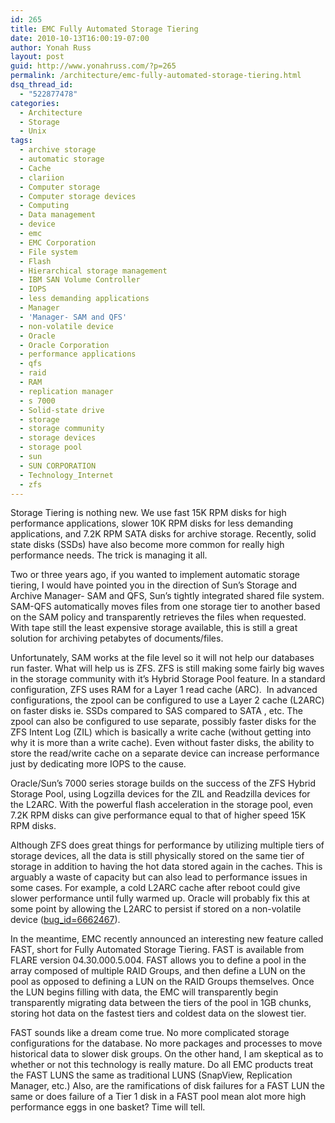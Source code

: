 ```yaml
---
id: 265
title: EMC Fully Automated Storage Tiering
date: 2010-10-13T16:00:19-07:00
author: Yonah Russ
layout: post
guid: http://www.yonahruss.com/?p=265
permalink: /architecture/emc-fully-automated-storage-tiering.html
dsq_thread_id:
  - "522877478"
categories:
  - Architecture
  - Storage
  - Unix
tags:
  - archive storage
  - automatic storage
  - Cache
  - clariion
  - Computer storage
  - Computer storage devices
  - Computing
  - Data management
  - device
  - emc
  - EMC Corporation
  - File system
  - Flash
  - Hierarchical storage management
  - IBM SAN Volume Controller
  - IOPS
  - less demanding applications
  - Manager
  - 'Manager- SAM and QFS'
  - non-volatile device
  - Oracle
  - Oracle Corporation
  - performance applications
  - qfs
  - raid
  - RAM
  - replication manager
  - s 7000
  - Solid-state drive
  - storage
  - storage community
  - storage devices
  - storage pool
  - sun
  - SUN CORPORATION
  - Technology_Internet
  - zfs
---
```

Storage Tiering is nothing new. We use fast 15K RPM disks for high performance applications, slower 10K RPM disks for less demanding applications, and 7.2K RPM SATA disks for archive storage. Recently, solid state disks (SSDs) have also become more common for really high performance needs. The trick is managing it all.

Two or three years ago, if you wanted to implement automatic storage tiering, I would have pointed you in the direction of Sun&#8217;s Storage and Archive Manager- SAM and QFS, Sun&#8217;s tightly integrated shared file system. SAM-QFS automatically moves files from one storage tier to another based on the SAM policy and transparently retrieves the files when requested. With tape still the least expensive storage available, this is still a great solution for archiving petabytes of documents/files.

Unfortunately, SAM works at the file level so it will not help our databases run faster. What will help us is ZFS. ZFS is still making some fairly big waves in the storage community with it&#8217;s Hybrid Storage Pool feature. In a standard configuration, ZFS uses RAM for a Layer 1 read cache (ARC).  In advanced configurations, the zpool can be configured to use a Layer 2 cache (L2ARC) on faster disks ie. SSDs compared to SAS compared to SATA , etc. The zpool can also be configured to use separate, possibly faster disks for the ZFS Intent Log (ZIL) which is basically a write cache (without getting into why it is more than a write cache). Even without faster disks, the ability to store the read/write cache on a separate device can increase performance just by dedicating more IOPS to the cause.

Oracle/Sun&#8217;s 7000 series storage builds on the success of the ZFS Hybrid Storage Pool, using Logzilla devices for the ZIL and Readzilla devices for the L2ARC. With the powerful flash acceleration in the storage pool, even 7.2K RPM disks can give performance equal to that of higher speed 15K RPM disks.

Although ZFS does great things for performance by utilizing multiple tiers of storage devices, all the data is still physically stored on the same tier of storage in addition to having the hot data stored again in the caches. This is arguably a waste of capacity but can also lead to performance issues in some cases. For example, a cold L2ARC cache after reboot could give slower performance until fully warmed up. Oracle will probably fix this at some point by allowing the L2ARC to persist if stored on a non-volatile device ([bug_id=6662467](http://bugs.opensolaris.org/bugdatabase/view_bug.do?bug_id=6662467)).

In the meantime, EMC recently announced an interesting new feature called FAST, short for Fully Automated Storage Tiering. FAST is available from FLARE version 04.30.000.5.004. FAST allows you to define a pool in the array composed of multiple RAID Groups, and then define a LUN on the pool as opposed to defining a LUN on the RAID Groups themselves. Once the LUN begins filling with data, the EMC will transparently begin transparently migrating data between the tiers of the pool in 1GB chunks, storing hot data on the fastest tiers and coldest data on the slowest tier.

FAST sounds like a dream come true. No more complicated storage configurations for the database. No more packages and processes to move historical data to slower disk groups. On the other hand, I am skeptical as to whether or not this technology is really mature. Do all EMC products treat the FAST LUNS the same as traditional LUNS (SnapView, Replication Manager, etc.) Also, are the ramifications of disk failures for a FAST LUN the same or does failure of a Tier 1 disk in a FAST pool mean alot more high performance eggs in one basket? Time will tell.